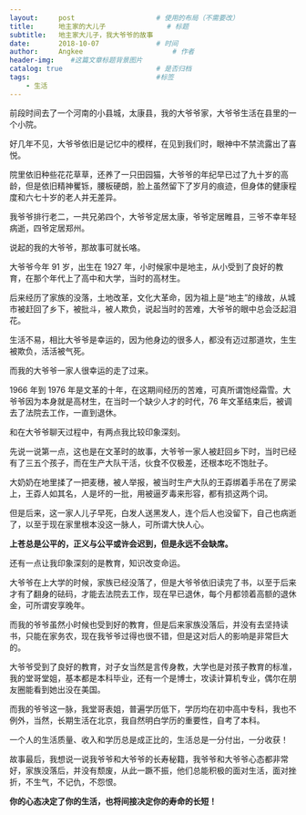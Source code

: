 ```yaml
---
layout:     post                    # 使用的布局（不需要改）
title:      地主家的大儿子               # 标题 
subtitle:   地主家大儿子，我大爷爷的故事
date:       2018-10-07              # 时间
author:     Angkee                      # 作者
header-img:    #这篇文章标题背景图片
catalog: true                       # 是否归档
tags:                               #标签
    - 生活
---
```


前段时间去了一个河南的小县城，太康县，我的大爷爷家，大爷爷生活在县里的一个小院。

好几年不见，大爷爷依旧是记忆中的模样，在见到我们时，眼神中不禁流露出了喜悦。

院里依旧种些花花草草，还养了一只田园猫，大爷爷的年纪早已过了九十岁的高龄，但是依旧精神矍铄，腰板硬朗，脸上虽然留下了岁月的痕迹，但身体的健康程度和六七十岁的老人并无差异。

我爷爷排行老二，一共兄弟四个，大爷爷定居太康，爷爷定居睢县，三爷不幸年轻病逝，四爷定居郑州。

说起的我的大爷爷，那故事可就长咯。

大爷爷今年 91 岁，出生在 1927 年，小时候家中是地主，从小受到了良好的教育，在那个年代上了高中和大学，当时的高材生。

后来经历了家族的没落，土地改革，文化大革命，因为祖上是“地主”的缘故，从城市被赶回了乡下，被批斗，被人欺负，说起当时的苦难，大爷爷的眼中总会泛起泪花。

生活不易，相比大爷爷是幸运的，因为他身边的很多人，都没有迈过那道坎，生生被欺负，活活被气死。

而我的大爷爷一家人很幸运的走了过来。

1966 年到 1976 年是文革的十年，在这期间经历的苦难，可真所谓饱经霜雪。大爷爷因为本身就是高材生，在当时一个缺少人才的时代，76 年文革结束后，被调去了法院去工作，一直到退休。

和在大爷爷聊天过程中，有两点我比较印象深刻。

先说一说第一点，这也是在文革时的故事，大爷爷一家人被赶回乡下时，当时已经有了三五个孩子，而在生产大队干活，伙食不仅极差，还根本吃不饱肚子。

大奶奶在地里揉了一把麦穗，被人举报，被当时生产大队的王孬绑着手吊在了房梁上，王孬人如其名，人是坏的一批，用被逼歹毒来形容，都有损这两个词。

但是后来，这一家人儿子早死，白发人送黑发人，连个后人也没留下，自己也病逝了，以至于现在家里根本没这一脉人，可所谓大快人心。

**上苍总是公平的，正义与公平或许会迟到，但是永远不会缺席。**

还有一点让我印象深刻的是教育，知识改变命运。

大爷爷在上大学的时候，家族已经没落了，但是大爷爷依旧读完了书，以至于后来才有了翻身的砝码，才能去法院去工作，现在早已退休，每个月都领着高额的退休金，可所谓安享晚年。

而我的爷爷虽然小时候也受到好的教育，但是后来家族没落后，并没有去坚持读书，只能在家务农，现在我爷爷过得也很不错，但是这对后人的影响是非常巨大的。

大爷爷受到了良好的教育，对子女当然是言传身教，大学也是对孩子教育的标准，我的堂哥堂姐，基本都是本科毕业，还有一个是博士，攻读计算机专业，偶尔在朋友圈能看到她出没在美国。

而我的爷爷这一脉，我堂哥表姐，普遍学历低下，学历均在初中高中专科，我也不例外，当然，长期生活在北京，我自然明白学历的重要性，自考了本科。

一个人的生活质量、收入和学历总是成正比的，生活总是一分付出，一分收获！

故事最后，我想说一说我爷爷和大爷爷的长寿秘籍，我爷爷和大爷爷心态都非常好，家族没落后，并没有颓废，从此一蹶不振，他们总能积极的面对生活，面对挫折，不生气，不记仇，不怨恨。

**你的心态决定了你的生活，也将间接决定你的寿命的长短！**
